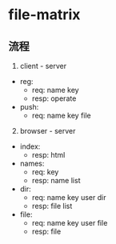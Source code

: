 # file-matrix

## 流程
1. client - server
- reg:
  - req: name key
  - resp: operate
- push:
  - req: name key file
2. browser - server
- index:
  - resp: html
- names:
  - req: key
  - resp: name list
- dir:
  - req: name key user dir
  - resp: file list
- file:
  - req: name key user file
  - resp: file